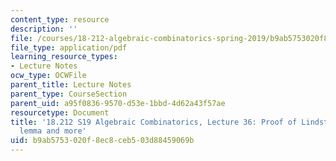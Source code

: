 ```yaml
---
content_type: resource
description: ''
file: /courses/18-212-algebraic-combinatorics-spring-2019/b9ab5753020f8ec8ceb503d88459069b_MIT18_212S19_lec36.pdf
file_type: application/pdf
learning_resource_types:
- Lecture Notes
ocw_type: OCWFile
parent_title: Lecture Notes
parent_type: CourseSection
parent_uid: a95f0836-9570-d53e-1bbd-4d62a43f57ae
resourcetype: Document
title: '18.212 S19 Algebraic Combinatorics, Lecture 36: Proof of Lindstrom-Gessel-Viennot
  lemma and more'
uid: b9ab5753-020f-8ec8-ceb5-03d88459069b
---
```

